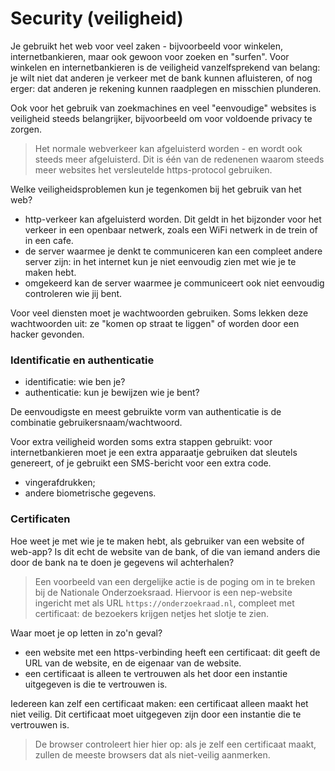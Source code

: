 # Security (veiligheid)

Je gebruikt het web voor veel zaken - bijvoorbeeld voor winkelen, internetbankieren, maar ook gewoon voor zoeken en "surfen".
Voor winkelen en internetbankieren is de veiligheid vanzelfsprekend van belang: je wilt niet dat anderen je verkeer met de bank kunnen afluisteren, of nog erger: dat anderen je rekening kunnen raadplegen en misschien plunderen.

Ook voor het gebruik van zoekmachines en veel "eenvoudige" websites is veiligheid steeds belangrijker, bijvoorbeeld om voor voldoende privacy te zorgen.

> Het normale webverkeer kan afgeluisterd worden - en wordt ook steeds meer afgeluisterd. Dit is één van de redenenen waarom steeds meer websites het versleutelde https-protocol gebruiken.

Welke veiligheidsproblemen kun je tegenkomen bij het gebruik van het web?

* http-verkeer kan afgeluisterd worden. Dit geldt in het bijzonder voor het verkeer in een openbaar netwerk, zoals een WiFi netwerk in de trein of in een cafe.
* de server waarmee je denkt te communiceren kan een compleet andere server zijn: in het internet kun je niet eenvoudig zien met wie je te maken hebt.
* omgekeerd kan de server waarmee je communiceert ook niet eenvoudig controleren wie jij bent.

Voor veel diensten moet je wachtwoorden gebruiken. Soms lekken deze wachtwoorden uit: ze "komen op straat te liggen" of worden door een hacker gevonden.

### Identificatie en authenticatie

* identificatie: wie ben je?
* authenticatie: kun je bewijzen wie je bent?

De eenvoudigste en meest gebruikte vorm van authenticatie is de combinatie gebruikersnaam/wachtwoord.

Voor extra veiligheid worden soms extra stappen gebruikt: voor internetbankieren moet je een extra apparaatje gebruiken dat sleutels genereert, of je gebruikt een SMS-bericht voor een extra code.

* vingerafdrukken;
* andere biometrische gegevens.

### Certificaten

Hoe weet je met wie je te maken hebt, als gebruiker van een website of web-app? Is dit echt de website van de bank, of die van iemand anders die door de bank na te doen je gegevens wil achterhalen?

> Een voorbeeld van een dergelijke actie is de poging om in te breken bij de Nationale Onderzoeksraad. Hiervoor is een nep-website ingericht met als URL `https://onderzoekraad.nl`, compleet met certificaat: de bezoekers krijgen netjes het slotje te zien.

Waar moet je op letten in zo'n geval?

* een website met een https-verbinding heeft een certificaat: dit geeft de URL van de website, en de eigenaar van de website.
* een certificaat is alleen te vertrouwen als het door een instantie uitgegeven is die te vertrouwen is. 

Iedereen kan zelf een certificaat maken: een certificaat alleen maakt het niet veilig. Dit certificaat moet uitgegeven zijn door een instantie die te vertrouwen is.

> De browser controleert hier hier op: als je zelf een certificaat maakt, zullen de meeste browsers dat als niet-veilig aanmerken.

